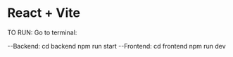 # React + Vite


TO RUN:
Go to terminal:

--Backend:
    cd backend
    npm run start
--Frontend:
    cd frontend
    npm run dev